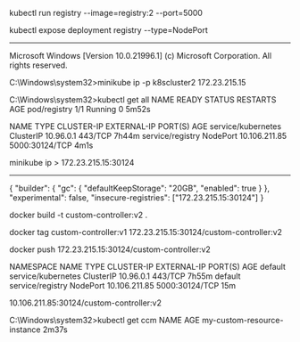 <!-- Create a local registry in kubernetes cluster hosted in minikube -->

kubectl run registry --image=registry:2 --port=5000

kubectl expose deployment registry --type=NodePort

---------------------------------------------------------------------------------------------------------
Microsoft Windows [Version 10.0.21996.1]
(c) Microsoft Corporation. All rights reserved.

C:\Windows\system32>minikube ip -p k8scluster2
172.23.215.15

C:\Windows\system32>kubectl get all
NAME           READY   STATUS    RESTARTS   AGE
pod/registry   1/1     Running   0          5m52s

NAME                 TYPE        CLUSTER-IP      EXTERNAL-IP   PORT(S)          AGE
service/kubernetes   ClusterIP   10.96.0.1       <none>        443/TCP          7h44m
service/registry     NodePort    10.106.211.85   <none>        5000:30124/TCP   4m1s

minikube ip > 172.23.215.15:30124

---------------------------------------------------------------------------------------------------------

<!-- Got to docker settings > Docker enginer in Docker desktop windows  -->
{
  "builder": {
    "gc": {
      "defaultKeepStorage": "20GB",
      "enabled": true
    }
  },
  "experimental": false,
  "insecure-registries": ["172.23.215.15:30124"]
}



<!-- Build Local Docker Image -->
docker build -t custom-controller:v2 .

<!-- Tag Image to local Registry -->

docker tag custom-controller:v1 172.23.215.15:30124/custom-controller:v2

<!-- Push Image to loca registry -->

docker push 172.23.215.15:30124/custom-controller:v2

<!-- In the image put the cluster ip of the local registry service -->

NAMESPACE     NAME                 TYPE        CLUSTER-IP      EXTERNAL-IP   PORT(S)                  AGE
default       service/kubernetes   ClusterIP   10.96.0.1       <none>        443/TCP                  7h55m
default       service/registry     NodePort    10.106.211.85   <none>        5000:30124/TCP           15m

<!-- Since the CustomeCRDPOD is a cluster ip it wont be able to reach nodeport service  -->
10.106.211.85:30124/custom-controller:v2

<!-- Validate if the custom config map is created or not  -->

C:\Windows\system32>kubectl get ccm
NAME                          AGE
my-custom-resource-instance   2m37s
